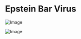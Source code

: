 # Epstein Bar Virus

![Image](.//media/infections/Scan_0006.jpg)

![Image](.//media/infections/Scan_0006_verso.jpg)
